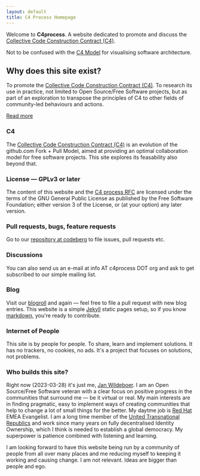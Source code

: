 ```yaml
---
layout: default
title: C4 Process Homepage
---
```


Welcome to **C4process**. A website dedicated to promote and discuss the [Collective Code Construction Contract (C4)](https://rfc.zeromq.org/spec/42/).

Not to be confused with the [C4 Model](https://c4model.com) for visualising software architecture.

## Why does this site exist?

To promote the [Collective Code Construction Contract (C4)](/C4/). To research its use in practice, not limited to Open Source/Free Software projects, but as part of an exploration to transpose the principles of C4 to other fields of community-led behaviours and actions.

[Read more](/blog/2023-03-27/)

### C4

The [Collective Code Construction Contract (C4)](/c4/) is an evolution of the github.com Fork + Pull Model, aimed at providing an optimal collaboration model for free software projects. This site explores its feasability also beyond that.

### License &mdash; GPLv3 or later

The content of this website and the [C4 process RFC](/C4/) are licensed under the terms of the GNU General Public License as published by the Free Software Foundation; either version 3 of the License, or (at your option) any later version.

### Pull requests, bugs, feature requests

Go to our [repository at codeberg](https://codeberg.org/jwildeboer/c4processweb) to file issues, pull requests etc.

### Discussions

You can also send us an e-mail at info AT c4process DOT org and ask to get subscribed to our simple mailing list.

### Blog

Visit our [blogroll](/blog/index.html) and again &mdash; feel free to file a pull request with new blog entries. This website is a simple [Jekyll](https://jekyllrb.com) static pages setup, so if you know [markdown](https://en.wikipedia.org/wiki/Markdown), you're ready to contribute.

### Internet of People

This site is by people for people. To share, learn and implement solutions. It has no trackers, no cookies, no ads. It's a project that focuses on solutions, not problems.

### Who builds this site?

Right now (2023-03-28) it's just me, [Jan Wildeboer](https://jan.wildeboer.net). I am an Open Source/Free Software veteran with a clear focus on positive progress in the communities that surround me &mdash; be it virtual or real. My main interests are in finding pragmatic, easy to implement ways of creating communities that help to change a lot of small things for the better. My daytme job is [Red Hat](https://www.redhat.com) EMEA Evangelist. I am a long time member of the [United Transnational Republics](https://www.utnr.org) and work since many years on fully decentralised Identity Ownership, which I think is needed to establish a global democracy. My superpower is patience combined with listening and learning.

I am looking forward to have this website being run by a community of people from all over many places and me reducing myself to keeping it working and causing change. I am not relevant. Ideas are bigger than people and ego.